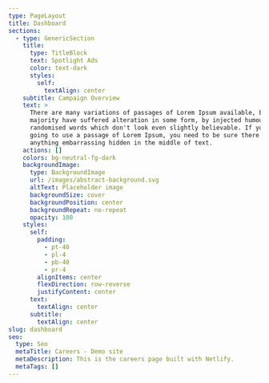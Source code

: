 ```yaml
---
type: PageLayout
title: Dashboard
sections:
  - type: GenericSection
    title:
      type: TitleBlock
      text: Spotlight Ads
      color: text-dark
      styles:
        self:
          textAlign: center
    subtitle: Campaign Overview
    text: >
      There are many variations of passages of Lorem Ipsum available, but the
      majority have suffered alteration in some form, by injected humour, or
      randomised words which don't look even slightly believable. If you are
      going to use a passage of Lorem Ipsum, you need to be sure there isn't
      anything embarrassing hidden in the middle of text.
    actions: []
    colors: bg-neutral-fg-dark
    backgroundImage:
      type: BackgroundImage
      url: /images/abstract-background.svg
      altText: Placeholder image
      backgroundSize: cover
      backgroundPosition: center
      backgroundRepeat: no-repeat
      opacity: 100
    styles:
      self:
        padding:
          - pt-40
          - pl-4
          - pb-40
          - pr-4
        alignItems: center
        flexDirection: row-reverse
        justifyContent: center
      text:
        textAlign: center
      subtitle:
        textAlign: center
slug: dashboard
seo:
  type: Seo
  metaTitle: Careers - Demo site
  metaDescription: This is the careers page built with Netlify.
  metaTags: []
---
```


